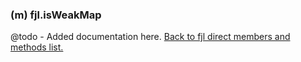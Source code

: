 ### (m) fjl.isWeakMap
@todo - Added documentation here.
[Back to fjl direct members and methods list.](#members-and-methods)
